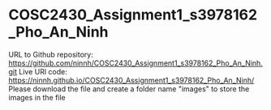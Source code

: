 # COSC2430_Assignment1_s3978162_Pho_An_Ninh
URL to Github repository: https://github.com/ninnh/COSC2430_Assignment1_s3978162_Pho_An_Ninh.git
Live URl code: https://ninnh.github.io/COSC2430_Assignment1_s3978162_Pho_An_Ninh/
Please download the file and create a folder name "images" to store the images in the file